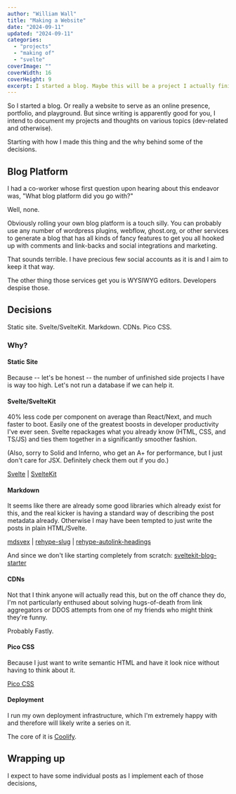 ```yaml
---
author: "William Wall"
title: "Making a Website"
date: "2024-09-11"
updated: "2024-09-11"
categories:
  - "projects"
  - "making of"
  - "svelte"
coverImage: ""
coverWidth: 16
coverHeight: 9
excerpt: I started a blog. Maybe this will be a project I actually finish?
---
```


So I started a blog. Or really a website to serve as an online presence, portfolio,
and playground. But since writing is apparently good for you, I intend to document
my projects and thoughts on various topics (dev-related and otherwise).

Starting with how I made this thing and the why behind some of the decisions.

## Blog Platform

I had a co-worker whose first question upon hearing about this endeavor was,
"What blog platform did you go with?"

Well, none.

Obviously rolling your own blog platform is a touch silly. You can probably use
any number of wordpress plugins, webflow, ghost.org, or other services to generate 
a blog that has all kinds of fancy features to get you all hooked up with comments
and link-backs and social integrations and marketing.

That sounds terrible. I have precious few social accounts as it is and I aim to
keep it that way.

The other thing those services get you is WYSIWYG editors. Developers despise
those.

## Decisions

Static site. Svelte/SvelteKit. Markdown. CDNs. Pico CSS.

### Why?

#### Static Site

Because -- let's be honest -- the number of unfinished side projects I have is
way too high. Let's not run a database if we can help it.

#### Svelte/SvelteKit

40% less code per component on average than React/Next, and much faster to boot.
Easily one of the greatest boosts in developer productivity I've ever seen.
Svelte repackages what you already know (HTML, CSS, and TS/JS) and ties them
together in a significantly smoother fashion.

(Also, sorry to Solid and Inferno, who get an A+ for performance, but I just
don't care for JSX. Definitely check them out if you do.)

[Svelte](https://svelte.dev) |
[SvelteKit](https://kit.svelte.dev)

#### Markdown

It seems like there are already some good libraries which already exist for this,
and the real kicker is having a standard way of describing the post metadata already.
Otherwise I may have been tempted to just write the posts in plain HTML/Svelte.

[mdsvex](https://mdsvex.com) |
[rehype-slug](https://github.com/rehypejs/rehype-slug) |
[rehype-autolink-headings](https://github.com/rehypejs/rehype-autolink-headings)

And since we don't like starting completely from scratch:
[sveltekit-blog-starter](https://github.com/josh-collinsworth/sveltekit-blog-starter)

#### CDNs

Not that I think anyone will actually read this, but on the off chance they do,
I'm not particularly enthused about solving hugs-of-death from link aggregators
or DDOS attempts from one of my friends who might think they're funny.

Probably Fastly.

#### Pico CSS

Because I just want to write semantic HTML and have it look nice without having
to think about it.

[Pico CSS](https://picocss.com)

#### Deployment

I run my own deployment infrastructure, which I'm extremely happy with and
therefore will likely write a series on it.

The core of it is [Coolify](https://coolify.io).

## Wrapping up

I expect to have some individual posts as I implement each of those decisions,

